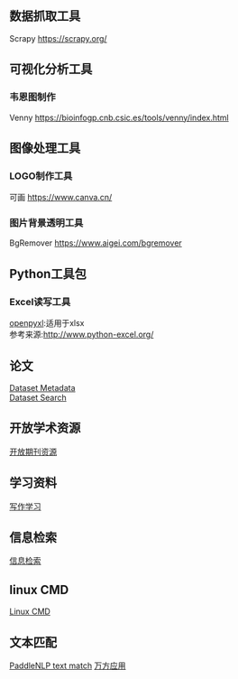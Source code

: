 ## 数据抓取工具

Scrapy <a href="https://scrapy.org/">https://scrapy.org/</a>


## 可视化分析工具
### 韦恩图制作
Venny <a href="https://bioinfogp.cnb.csic.es/tools/venny/index.html">https://bioinfogp.cnb.csic.es/tools/venny/index.html</a>

## 图像处理工具

### LOGO制作工具
可画 <a href="https://www.canva.cn/">https://www.canva.cn/</a>
### 图片背景透明工具
BgRemover <a href="https://www.aigei.com/bgremover">https://www.aigei.com/bgremover</a>



## Python工具包

### Excel读写工具
<a href="https://openpyxl.readthedocs.io/en/stable/">openpyxl</a>:适用于xlsx  
参考来源:<a href="http://www.python-excel.org/">http://www.python-excel.org/</a>


## 论文
[Dataset Metadata](./papers/dataset_metadata.md)  
[Dataset Search](./papers/dataset_search.md)

## 开放学术资源
[开放期刊资源](./open_resources/open_journal_resources.md)

## 学习资料
[写作学习](./writing_skills/writing_skills_learn_material.md)

## 信息检索
[信息检索](./ir.md)

## linux CMD
[Linux CMD](./linux.md)

## 文本匹配
[PaddleNLP text match](https://github.com/PaddlePaddle/PaddleNLP/tree/develop/examples/text_matching)
[万方应用](https://posts.careerengine.us/p/613ea36d5062182e27b98647?from=marquee)
